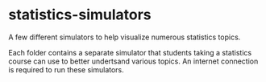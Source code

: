 # statistics-simulators
A few different simulators to help visualize numerous statistics topics.

Each folder contains a separate simulator that students taking a statistics course can use to better undertsand various topics.
An internet connection is required to run these simulators.
